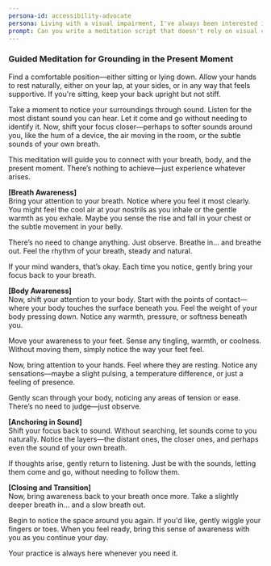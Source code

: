```yaml
---
persona-id: accessibility-advocate
persona: Living with a visual impairment, I've always been interested in making meditation more accessible through technology. I use screen readers and various accessibility tools daily, and I'm excited about how AI could help create more inclusive meditation experiences for people with different abilities.
prompt: Can you write a meditation script that doesn't rely on visual cues? Should use clear, directional language and avoid metaphors that assume sight. Include alternative anchors for attention like sound, breath, and body sensation.
---
```


### **Guided Meditation for Grounding in the Present Moment**  

Find a comfortable position—either sitting or lying down. Allow your hands to rest naturally, either on your lap, at your sides, or in any way that feels supportive. If you're sitting, keep your back upright but not stiff.    

Take a moment to notice your surroundings through sound. Listen for the most distant sound you can hear. Let it come and go without needing to identify it. Now, shift your focus closer—perhaps to softer sounds around you, like the hum of a device, the air moving in the room, or the subtle sounds of your own breath.  

This meditation will guide you to connect with your breath, body, and the present moment. There’s nothing to achieve—just experience whatever arises.  

**[Breath Awareness]**  
Bring your attention to your breath. Notice where you feel it most clearly. You might feel the cool air at your nostrils as you inhale or the gentle warmth as you exhale. Maybe you sense the rise and fall in your chest or the subtle movement in your belly.  

There’s no need to change anything. Just observe. Breathe in… and breathe out. Feel the rhythm of your breath, steady and natural.  

If your mind wanders, that’s okay. Each time you notice, gently bring your focus back to your breath.  

**[Body Awareness]**  
Now, shift your attention to your body. Start with the points of contact—where your body touches the surface beneath you. Feel the weight of your body pressing down. Notice any warmth, pressure, or softness beneath you.  

Move your awareness to your feet. Sense any tingling, warmth, or coolness. Without moving them, simply notice the way your feet feel.  

Now, bring attention to your hands. Feel where they are resting. Notice any sensations—maybe a slight pulsing, a temperature difference, or just a feeling of presence.  

Gently scan through your body, noticing any areas of tension or ease. There’s no need to judge—just observe.  

**[Anchoring in Sound]**  
Shift your focus back to sound. Without searching, let sounds come to you naturally. Notice the layers—the distant ones, the closer ones, and perhaps even the sound of your own breath.  

If thoughts arise, gently return to listening. Just be with the sounds, letting them come and go, without needing to follow them.  

**[Closing and Transition]**  
Now, bring awareness back to your breath once more. Take a slightly deeper breath in... and a slow breath out.  

Begin to notice the space around you again. If you'd like, gently wiggle your fingers or toes. When you feel ready, bring this sense of awareness with you as you continue your day.  

Your practice is always here whenever you need it.  